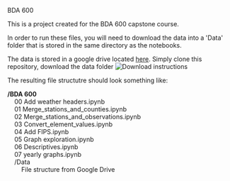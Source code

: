 BDA 600

This is a project created for the BDA 600 capstone course.

In order to run these files, you will need to download the data into a 'Data' folder that is stored in the same directory as the notebooks.  

The data is stored in a google drive located [here](https://drive.google.com/drive/folders/1y90oso1_NPIROKdZoGEQhH8hcfGTDa1V "Google Drive").
Simply clone this repository, download the data folder
<img src="/BDA-600/Images/Google Drive download.png" alt="Download instructions" title="Download instructions">

The resulting file structutre should look something like: 

**/BDA 600**  
&nbsp;&nbsp;&nbsp;&nbsp;00 Add weather headers.ipynb  
&nbsp;&nbsp;&nbsp;&nbsp;01 Merge_stations_and_counties.ipynb  
&nbsp;&nbsp;&nbsp;&nbsp;02 Merge_stations_and_observations.ipynb  
&nbsp;&nbsp;&nbsp;&nbsp;03 Convert_element_values.ipynb  
&nbsp;&nbsp;&nbsp;&nbsp;04 Add FIPS.ipynb  
&nbsp;&nbsp;&nbsp;&nbsp;05 Graph exploration.ipynb  
&nbsp;&nbsp;&nbsp;&nbsp;06 Descriptives.ipynb  
&nbsp;&nbsp;&nbsp;&nbsp;07 yearly graphs.ipynb  
&nbsp;&nbsp;&nbsp;&nbsp;/Data  
&nbsp;&nbsp;&nbsp;&nbsp;&nbsp;&nbsp;&nbsp;&nbsp;File structure from Google Drive  